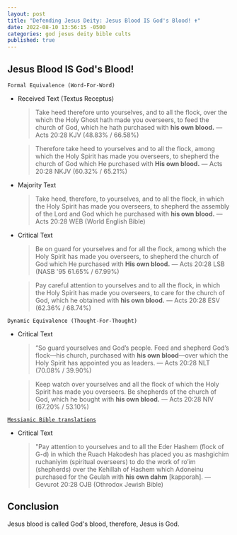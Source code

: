 ```yaml
---
layout: post
title: "Defending Jesus Deity: Jesus Blood IS God's Blood! ✝️"
date: 2022-08-10 13:56:15 -0500
categories: god jesus deity bible cults
published: true
---
```


## Jesus Blood IS God's Blood!

`Formal Equivalence (Word-For-Word)`
- Received Text (Textus Receptus)

    > Take heed therefore unto yourselves, and to all the flock, over the which the Holy Ghost hath made you overseers, to feed the church of God, which he hath purchased with **his own blood.** &mdash; Acts 20:28 KJV (48.83% / 66.58%)

    > Therefore take heed to yourselves and to all the flock, among which the Holy Spirit has made you overseers, to shepherd the church of God which He purchased with **His own blood.** &mdash; Acts 20:28 NKJV (60.32% / 65.21%)

- Majority Text

    > Take heed, therefore, to yourselves, and to all the flock, in which the Holy Spirit has made you overseers, to shepherd the assembly of the Lord and God which he purchased with **his own blood.** &mdash; Acts 20:28 WEB (World English Bible)

- Critical Text

    > Be on guard for yourselves and for all the flock, among which the Holy Spirit has made you overseers, to shepherd the church of God which He purchased with **His own blood.** &mdash; Acts 20:28 LSB (NASB '95 61.65% / 67.99%)

    > Pay careful attention to yourselves and to all the flock, in which the Holy Spirit has made you overseers, to care for the church of God, which he obtained with **his own blood.** &mdash; Acts 20:28 ESV (62.36% / 68.74%)

`Dynamic Equivalence (Thought-For-Thought)`
- Critical Text

    > “So guard yourselves and God’s people. Feed and shepherd God’s flock—his church, purchased with **his own blood**—over which the Holy Spirit has appointed you as leaders. &mdash; Acts 20:28 NLT (70.08% / 39.90%)

    > Keep watch over yourselves and all the flock of which the Holy Spirit has made you overseers. Be shepherds of the church of God, which he bought with **his own blood.** &mdash; Acts 20:28 NIV (67.20% / 53.10%)

    <!-- > Watch out for yourselves and for all the flock of which the Holy Spirit has made you overseers, to shepherd the church of God that he obtained with the blood of his own Son. &mdash; Acts 20:28 NET (66.28% / 53.94%) -->

<!-- - NET Bible Translator Notes
    
    > f. Acts 20:28 NET tn Or **“with his own blood”;** Grk “with the blood of his own.” The genitive construction could be taken in two ways: (1) as an attributive genitive (second attributive position) meaning “his own blood”; or (2) as a possessive genitive, “with the blood of his own.” In this case the referent is the Son, and the referent has been specified in the translation for clarity. See further C. F. DeVine, “The Blood of God,” CBQ 9 (1947): 381-408.sn That he obtained with the blood of his own Son. This is one of only two explicit statements in Luke-Acts highlighting the substitutionary nature of Christ’s death (the other is in Luke 22:19 NET). -->

[`Messianic Bible translations`](https://en.wikipedia.org/wiki/Messianic_Bible_translations)
- Critical Text
    <!-- > “Take care of yourselves and all the flock of which the Ruach ha-Kodesh has made you overseers, to shepherd the community of God—which He obtained with the **blood of His own**. &mdash; Acts 20:28 TLV (Tree of Life Version, Formal Equivalent) -->

    <!-- > “Watch out for yourselves, and for all the flock in which the Ruach HaKodesh has placed you as leaders, to shepherd God’s Messianic community, which he won for himself at the cost of his own Son’s blood. &mdash; Acts 20:28 CJB (Complete Jewish Bible, Dynamic Equivalent) -->

	> "Pay attention to yourselves and to all the Eder Hashem (flock of G-d) in which the Ruach Hakodesh has placed you as mashgichim ruchaniyim (spiritual overseers) to do the work of ro’im (shepherds) over the Kehillah of Hashem which Adoneinu purchased for the Geulah with **his own dahm** [kapporah]. &mdash; Gevurot 20:28 OJB (Othrodox Jewish Bible)

<!-- `Highly Idiomatic Translation / Paraphrase`
- Critical Text
    > “Now it’s up to you. Be on your toes—both for yourselves and your congregation of sheep. The Holy Spirit has put you in charge of these people—God’s people they are—to guard and protect them. God himself thought they were worth dying for. &mdash; Acts 20:28 MSG (The Message) -->

## Conclusion

Jesus blood is called God's blood, therefore, Jesus is God.

<script>
	var refTagger = {
		settings: {
			bibleVersion: 'ESV'
		}
	}; 

	(function(d, t) {
		var n=d.querySelector('[nonce]');
		refTagger.settings.nonce = n && (n.nonce||n.getAttribute('nonce'));
		var g = d.createElement(t), s = d.getElementsByTagName(t)[0];
		g.src = 'https://api.reftagger.com/v2/RefTagger.js';
		g.nonce = refTagger.settings.nonce;
		s.parentNode.insertBefore(g, s);
	}(document, 'script'));
</script>